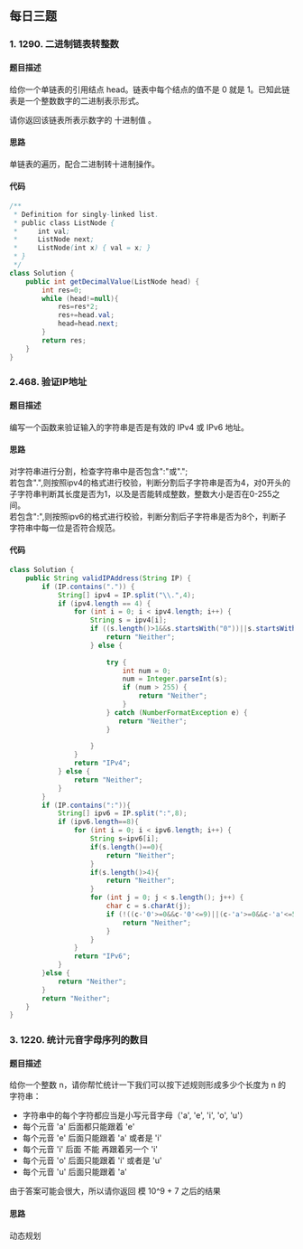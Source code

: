 ## 每日三题
### 1. 1290. 二进制链表转整数
#### 题目描述
给你一个单链表的引用结点 head。链表中每个结点的值不是 0 就是 1。已知此链表是一个整数数字的二进制表示形式。

请你返回该链表所表示数字的 十进制值 。
#### 思路
单链表的遍历，配合二进制转十进制操作。
#### 代码
``` java
/**
 * Definition for singly-linked list.
 * public class ListNode {
 *     int val;
 *     ListNode next;
 *     ListNode(int x) { val = x; }
 * }
 */
class Solution {
    public int getDecimalValue(ListNode head) {
        int res=0;
        while (head!=null){
            res=res*2;
            res+=head.val;
            head=head.next;
        }
        return res;
    }
}
```
### 2.468. 验证IP地址
#### 题目描述
编写一个函数来验证输入的字符串是否是有效的 IPv4 或 IPv6 地址。
#### 思路
对字符串进行分割，检查字符串中是否包含":"或".";  
若包含".",则按照ipv4的格式进行校验，判断分割后子字符串是否为4，对0开头的子字符串判断其长度是否为1，以及是否能转成整数，整数大小是否在0-255之间。  
若包含":",则按照ipv6的格式进行校验，判断分割后子字符串是否为8个，判断子字符串中每一位是否符合规范。
#### 代码
``` java
class Solution {
    public String validIPAddress(String IP) {
        if (IP.contains(".")) {
            String[] ipv4 = IP.split("\\.",4);
            if (ipv4.length == 4) {
                for (int i = 0; i < ipv4.length; i++) {
                    String s = ipv4[i];
                    if ((s.length()>1&&s.startsWith("0"))||s.startsWith("-")) {
                        return "Neither";
                    } else {
                        
                        try {
                            int num = 0;
                            num = Integer.parseInt(s);
                            if (num > 255) {
                                return "Neither";
                            }
                        } catch (NumberFormatException e) {
                           return "Neither";
                        }
                        
                    }
                }
                return "IPv4";
            } else {
                return "Neither";
            }
        }
        if (IP.contains(":")){
            String[] ipv6 = IP.split(":",8);
            if (ipv6.length==8){
                for (int i = 0; i < ipv6.length; i++) {
                    String s=ipv6[i];
                    if(s.length()==0){
                        return "Neither";
                    }
                    if(s.length()>4){
                        return "Neither";
                    }
                    for (int j = 0; j < s.length(); j++) {
                        char c = s.charAt(j);
                        if (!((c-'0'>=0&&c-'0'<=9)||(c-'a'>=0&&c-'a'<=5)||(c-'A'>=0&&c-'A'<=5))){
                            return "Neither";
                        }
                    }
                }
                return "IPv6";
            }
        }else {
            return "Neither";
        }
        return "Neither";
    }
}
```
### 3. 1220. 统计元音字母序列的数目
#### 题目描述
给你一个整数 n，请你帮忙统计一下我们可以按下述规则形成多少个长度为 n 的字符串：  
* 字符串中的每个字符都应当是小写元音字母（'a', 'e', 'i', 'o', 'u'）
* 每个元音 'a' 后面都只能跟着 'e'
* 每个元音 'e' 后面只能跟着 'a' 或者是 'i'
* 每个元音 'i' 后面 不能 再跟着另一个 'i'
* 每个元音 'o' 后面只能跟着 'i' 或者是 'u'
* 每个元音 'u' 后面只能跟着 'a'  

由于答案可能会很大，所以请你返回 模 10^9 + 7 之后的结果
#### 思路
动态规划